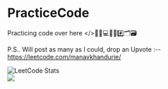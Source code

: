 # PracticeCode
Practicing code over here  </>👨‍💻💻🧮🔢#️⃣🗂️🗃️
<br />

P.S.. Will post as many as I could, drop an Upvote :-- https://leetcode.com/manavkhandurie/ 
<br />


![LeetCode Stats](https://leetcard.jacoblin.cool/manavkhandurie?theme=light&font=Actor&ext=heatmap)
<br>
<a href="https://leetcode.com/manavkhandurie/" target="_blank">
  <img src="https://img.shields.io/badge/-LeetCode-FFA116?style=for-the-badge&logo=LeetCode&logoColor=black" target="_blank">
</a>
